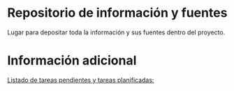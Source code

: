 # Repositorio de información y fuentes
Lugar para depositar toda la información y sus fuentes dentro del proyecto.

# Información adicional
[Listado de tareas pendientes y tareas planificadas:](./TODO.md) 

